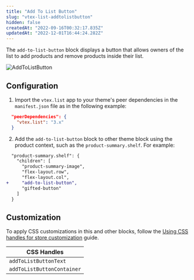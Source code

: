 ```yaml
---
title: "Add To List Button"
slug: "vtex-list-addtolistbutton"
hidden: false
createdAt: "2022-09-16T00:32:17.835Z"
updatedAt: "2022-12-01T16:44:24.282Z"
---
```

The `add-to-list-button` block displays a button that allows owners of the list to add products and remove products inside their list.

![AddToListButton](https://cdn.jsdelivr.net/gh/vtexdocs/dev-portal-content@main/images/vtex-list-addtolistbutton-0.gif)

## Configuration

1. Import the `vtex.list` app to your theme's peer dependencies in the `manifest.json` file as in the following example:

```json
  "peerDependencies": {
    "vtex.list": "3.x"
  }
```

2. Add the `add-to-list-button` block to other theme block using the product context, such as the `product-summary.shelf`. For example:

```diff
  "product-summary.shelf": {
    "children": [
      "product-summary-image",
      "flex-layout.row",
      "flex-layout.col",
+     "add-to-list-button",
      "gifted-button"
    ]
  }
```

## Customization

To apply CSS customizations in this and other blocks, follow the [Using CSS handles for store customization](https://developers.vtex.com/docs/guides/vtex-io-documentation-using-css-handles-for-store-customization) guide.

| CSS Handles                |
| -------------------------- |
| `addToListButtonText`      |
| `addToListButtonContainer` |